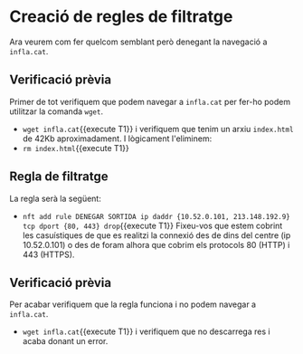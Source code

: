 # Creació de regles de filtratge
Ara veurem com fer quelcom semblant però denegant la navegació a `infla.cat`.
## Verificació prèvia
Primer de tot verifiquem que podem navegar a `infla.cat` per fer-ho podem utilitzar la comanda `wget`.
- `wget infla.cat`{{execute T1}} i verifiquem que tenim un arxiu `index.html` de 42Kb aproximadament. I lògicament l'eliminem:
- `rm index.html`{{execute T1}}
## Regla de filtratge
La regla serà la següent:
- `nft add rule DENEGAR SORTIDA ip daddr {10.52.0.101, 213.148.192.9} tcp dport {80, 443} drop`{{execute T1}}
Fixeu-vos que estem cobrint les casuístiques de que es realitzi la connexió des de dins del centre (ip 10.52.0.101) o des de foram alhora que cobrim els protocols 80 (HTTP) i 443 (HTTPS).
## Verificació prèvia
Per acabar verifiquem que la regla funciona i no podem navegar a `infla.cat`.
- `wget infla.cat`{{execute T1}} i verifiquem que no descarrega res i acaba donant un error.
